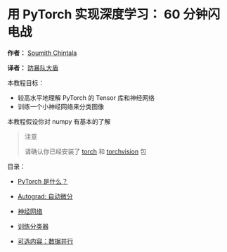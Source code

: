 # 用 PyTorch 实现深度学习： 60 分钟闪电战

**作者：** [Soumith Chintala](http://soumith.ch/)

**译者：** [防暴队大盾](https://github.com/qqlzfmn)

本教程目标：

- 较高水平地理解 PyTorch 的 Tensor 库和神经网络
- 训练一个小神经网络来分类图像

本教程假设你对 numpy 有基本的了解

> 注意  
>
> 请确认你已经安装了 [torch](https://github.com/pytorch/pytorch) 和 [torchvision](https://github.com/pytorch/vision) 包

目录：

- [PyTorch 是什么？](./tensor_tutorial.ipynb)

- [Autograd: 自动微分](./autograd_tutorial.ipynb)

- [神经网络](./neural_networks_tutorial.ipynb)

- [训练分类器](./cifar10_tutorial.ipynb)

- [可选内容：数据并行](./data_parallel_tutorial.ipynb)

